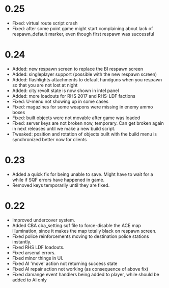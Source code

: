# 0.25
- Fixed: virtual route script crash
- Fixed: after some point game might start complaining about lack of respawn_default marker, even though first respawn was successful

# 0.24
- Added: new respawn screen to replace the BI respawn screen
- Added: singleplayer support (possible with the new respawn screen)
- Added: flashlights attachments to default handguns when you respawn so that you are not lost at night
- Added: city revolt state is now shown in intel panel
- Added: more loadouts for RHS 2017 and RHS-LDF factions
- Fixed: U-menu not showing up in some cases
- Fixed: magazines for some weapons were missing in enemy ammo boxes
- Fixed: built objects were not movable after game was loaded
- Fixed: server keys are not broken now, temporary. Can get broken again in next releases until we make a new build script.
- Tweaked: position and rotation of objects built with the build menu is synchronized better now for clients

# 0.23
- Added a quick fix for being unable to save. Might have to wait for a while if SQF errors have happened in game.
- Removed keys temporarily until they are fixed.

# 0.22
- Improved undercover system.
- Added CBA cba_setting.sqf file to force-disable the ACE map illumination, since it makes the map totally black on respawn screen.
- Fixed police reinforcements moving to destination police stations instantly.
- Fixed RHS LDF loadouts.
- Fixed arsenal errors.
- Fixed minor things in UI.
- Fixed AI 'move' action not returning success state
- Fixed AI repair action not working (as consequence of above fix)
- Fixed damange event handlers being added to player, while should be added to AI only